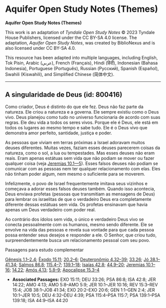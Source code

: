 # Aquifer Open Study Notes (Themes)

**Aquifer Open Study Notes (Themes)**

This work is an adaptation of *Tyndale Open Study Notes* © 2023 Tyndale House Publishers, licensed under the CC BY\-SA 4\.0 license. The adaptation, *Aquifer Open Study Notes*, was created by BiblioNexus and is also licensed under CC BY\-SA 4\.0\.

This resource has been adapted into multiple languages, including English, Tok Pisin, Arabic (عربي), French (Français), Hindi (हिंदी), Indonesian (Bahasa Indonesia), Portuguese (Português), Russian (Русский), Spanish (Español), Swahili (Kiswahili), and Simplified Chinese (简体中文).



--------------------------------

## A singularidade de Deus (id: 800416)

Como criador, Deus é distinto do que ele fez. Deus não faz parte da natureza. Ele criou a natureza e a governa. Ele sempre existiu como o Deus vivo. Deus planejou como tudo no universo funcionaria de acordo com suas regras. Ele deu vida a todos os seres vivos. Porque ele é Deus, ele está em todos os lugares ao mesmo tempo e sabe tudo. Ele é o Deus vivo que demonstra amor perfeito, santidade, justiça e poder.

As pessoas que viviam em terras próximas a Israel adoravam muitos deuses diferentes. Muitas vezes, faziam esses deuses parecerem coisas da natureza, como o sol, a lua ou tempestades. Mas esses deuses não eram reais. Eram apenas estátuas sem vida que não podiam se mover ou fazer qualquer coisa (veja [Jeremias 10\.1—5](https://ref.ly/Jer10:1-Jer10:5)). Esses falsos deuses não podiam se comunicar com as pessoas nem ter qualquer relacionamento com elas. Eles não tinham poder algum, nem mesmo o suficiente para se moverem.

Infelizmente, o povo de Israel frequentemente imitava seus vizinhos e começava a adorar esses falsos deuses também. Quando isso acontecia, Deus enviava profetas (pessoas que transmitiam as mensagens de Deus) para lembrar os israelitas de que o verdadeiro Deus era completamente diferente dessas estátuas sem vida. Os profetas ensinavam que havia apenas um Deus verdadeiro com poder real.

Ao contrário dos ídolos sem vida, o único e verdadeiro Deus vivo se conecta pessoalmente com os humanos, mesmo sendo diferente. Ele se envolve na vida das pessoas e revela sua vontade para que cada pessoa possa entender seus desejos e responder a ele. O Senhor, que criou tudo, surpreendentemente busca um relacionamento pessoal com seu povo.

Passagens para estudo complementar

[Gênesis 1\.1–2\.4](https://ref.ly/Gen1:1-Gen2:4); [Êxodo 15\.11](https://ref.ly/Exod15:11); [20\.2–6](https://ref.ly/Exod20:2-Exod20:6); [Deuteronômio 4\.32–39](https://ref.ly/Deut4:32-Deut4:39); [33\.26](https://ref.ly/Deut33:26); [Jó 38\.1–41\.34](https://ref.ly/Job38:1-Job41:34); [Salmos 86\.8](https://ref.ly/Ps86:8); [115\.4–7](https://ref.ly/Ps115:4-Ps115:7); [139\.1–18](https://ref.ly/Ps139:1-Ps139:18); [Isaías 42\.8](https://ref.ly/Isa42:8); [44\.9–20](https://ref.ly/Isa44:9-Isa44:20); [Jeremias 10\.1–16](https://ref.ly/Jer10:1-Jer10:16); [14\.22](https://ref.ly/Jer14:22); [Amós 4\.13](https://ref.ly/Amos4:13); [5\.8–9](https://ref.ly/Amos5:8-Amos5:9); [Apocalipse 15\.3–4](https://ref.ly/Rev15:3-Rev15:4)

* **Associated Passages:** EXO 15:11; DEU 33:26; PSA 86:8; ISA 42:8; JER 14:22; AMO 4:13; AMO 5:8–AMO 5:9; JER 10:1–JER 10:16; REV 15:3–REV 15:4; JOB 38:1–JOB 41:34; EXO 20:2–EXO 20:6; GEN 1:1–GEN 2:4; JER 10:1–JER 10:5; DEU 4:32–DEU 4:39; PSA 115:4–PSA 115:7; PSA 139:1–PSA 139:18; ISA 44:9–ISA 44:20

